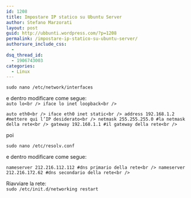 ```yaml
---
id: 1208
title: Impostare IP statico su Ubuntu Server
author: Stefano Marzorati
layout: post
guid: http://ubbunti.wordpress.com/?p=1208
permalink: /impostare-ip-statico-su-ubuntu-server/
authorsure_include_css:
  - 
dsq_thread_id:
  - 1906743003
categories:
  - Linux
---
```

`sudo nano /etc/network/interfaces`

e dentro modificare come segue:  
`auto lo<br />
iface lo inet loopback<br />
`

`auto eth0<br />
iface eth0 inet static<br />
address 192.168.1.2 #mettere qui l’IP desiderato<br />
netmask 255.255.255.0 #la netmask della rete<br />
gateway 192.168.1.1 #il gateway della rete<br />
`

poi

`sudo nano /etc/resolv.conf`

e dentro modificare come segue:

`nameserver 212.216.112.112 #dns primario della rete<br />
nameserver 212.216.172.62 #dns secondario della rete<br />
`

Riavviare la rete:  
`sudo /etc/init.d/networking restart`
